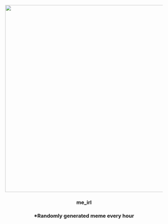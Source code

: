 <p align="center">
        <img src="https://i.imgur.com/wzaA02e.jpg" width="600" height="600">
        </p>
        <h3 align="center">me_irl</h3>
        <h3 align="center">*Randomly generated meme every hour</h3>
    